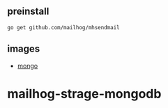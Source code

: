 

## preinstall

```
go get github.com/mailhog/mhsendmail
```

## images


* [mongo](https://hub.docker.com/_/mongo/)

# mailhog-strage-mongodb
